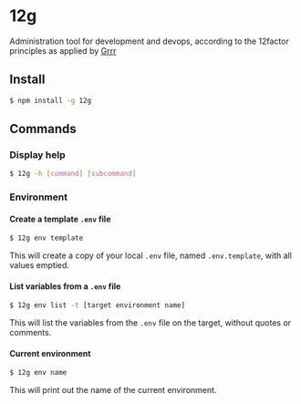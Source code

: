 # 12g
Administration tool for development and devops, according to the 12factor principles as applied by [Grrr](https://github.com/grrr-amsterdam)


## Install
```bash
$ npm install -g 12g
```


## Commands

### Display help
```bash
$ 12g -h [command] [subcommand]
```

### Environment
#### Create a template `.env` file
```bash
$ 12g env template
```
This will create a copy of your local `.env` file, named `.env.template`, with all values emptied.


#### List variables from a `.env` file
```bash
$ 12g env list -t [target environment name]
```
This will list the variables from the `.env` file on the target, without quotes or comments.


#### Current environment
```bash
$ 12g env name
```
This will print out the name of the current environment.

